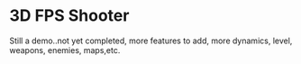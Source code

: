 ﻿# 3D FPS Shooter
Still a demo..not yet completed, more features to add, more dynamics, level, weapons, enemies, maps,etc.
